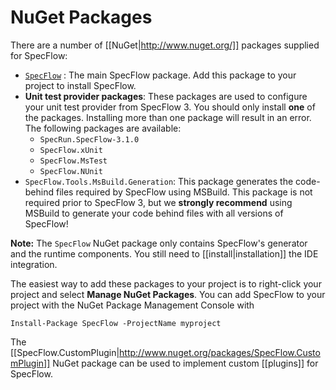 # NuGet Packages

There are a number of [[NuGet|http://www.nuget.org/]] packages supplied for SpecFlow:

* [`SpecFlow`](http://www.nuget.org/packages/SpecFlow) : The main SpecFlow package. Add this package to your project to install SpecFlow.
* **Unit test provider packages**: These packages are used to configure your unit test provider from SpecFlow 3. You should only install **one** of the packages. Installing more than one package will result in an error.  
  The following packages are available:  
  * `SpecRun.SpecFlow-3.1.0`
  * `SpecFlow.xUnit`
  * `SpecFlow.MsTest`
  * `SpecFlow.NUnit`
* `SpecFlow.Tools.MsBuild.Generation`: This package generates the code-behind files required by SpecFlow using MSBuild. This package is not required prior to SpecFlow 3, but we **strongly recommend** using MSBuild to generate your code behind files with all versions of SpecFlow!


**Note:** The `SpecFlow` NuGet package only contains SpecFlow's generator and the runtime components. You still need to [[install|installation]] the IDE integration.

The easiest way to add these packages to your project is to right-click your project and select **Manage NuGet Packages**. You can add SpecFlow to your project with the NuGet Package Management Console with
```
Install-Package SpecFlow -ProjectName myproject
```

The [[SpecFlow.CustomPlugin|http://www.nuget.org/packages/SpecFlow.CustomPlugin]] NuGet package can be used to implement custom [[plugins]] for SpecFlow.